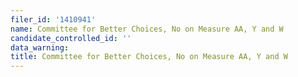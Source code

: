```yaml
---
filer_id: '1410941'
name: Committee for Better Choices, No on Measure AA, Y and W
candidate_controlled_id: ''
data_warning:
title: Committee for Better Choices, No on Measure AA, Y and W
---
```

